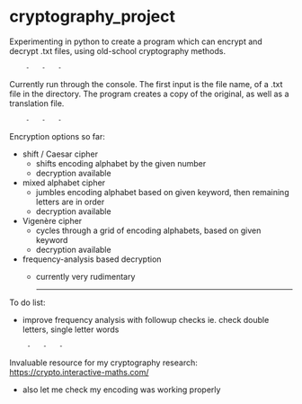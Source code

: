 # cryptography_project

Experimenting in python to create a program which can encrypt and decrypt .txt files, using old-school cryptography methods.

		-	-	-

Currently run through the console.
The first input is the file name, of a .txt file in the directory.
	The program creates a copy of the original, as well as a translation file.

		-	-	-

Encryption options so far:
 - shift / Caesar cipher
	- shifts encoding alphabet by the given number
	- decryption available
 - mixed alphabet cipher
	- jumbles encoding alphabet based on given keyword,
	  then remaining letters are in order
	- decryption available
 - Vigenère cipher
	- cycles through a grid of encoding alphabets, based on given keyword
	- decryption available
 - frequency-analysis based decryption
	- currently very rudimentary

		-	-	-

To do list:
 - improve frequency analysis with followup checks
	ie. check double letters, single letter words

		-	-	-

Invaluable resource for my cryptography research:
https://crypto.interactive-maths.com/
- also let me check my encoding was working properly
